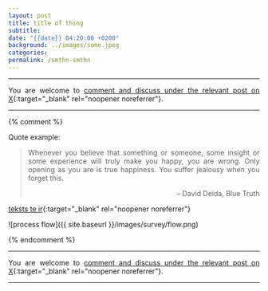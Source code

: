 ```yaml
---
layout: post
title: title of thing
subtitle: 
date: "{{date}} 04:20:00 +0200"
background: ../images/some.jpeg
categories: 
permalink: /smthn-smthn
---
```

<style>
p {
	text-align: justify
}
</style>

<script async data-uid="adfacc6dbf" src="https://paulis.ck.page/adfacc6dbf/index.js"></script>

---

You are welcome to [comment and discuss under the relevant post on X](){:target="_blank" rel="noopener noreferrer"}.

---

{% comment %}

Quote example:

> Whenever you believe that something or someone, some insight or some experience will truly make you happy, you are wrong. Only opening as you are is true happiness. You suffer jealousy when you forget this.
> <div style="text-align: right"> – David Deida, Blue Truth </div>

[teksts te ir][linkname]{:target="_blank" rel="noopener noreferrer"}

[linkname]: after-hours

![process flow]({{ site.baseurl }}/images/survey/flow.png)

{% endcomment %}

---

You are welcome to [comment and discuss under the relevant post on X](){:target="_blank" rel="noopener noreferrer"}.

---

<script async data-uid="adfacc6dbf" src="https://paulis.ck.page/adfacc6dbf/index.js"></script>